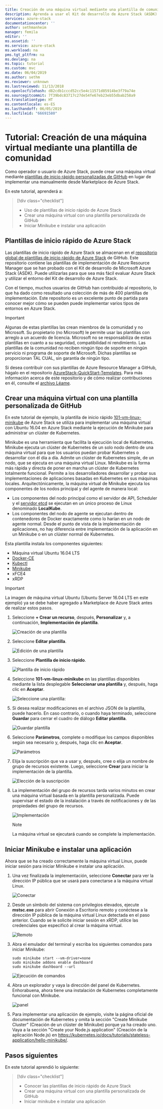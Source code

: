 ```yaml
---
title: Creación de una máquina virtual mediante una plantilla de comunidad | Microsoft Docs
description: Aprenda a usar el Kit de desarrollo de Azure Stack (ASDK) para crear una máquina virtual mediante una plantilla predefinida y una plantilla personalizada de GitHub.
services: azure-stack
documentationcenter: ''
author: sethmanheim
manager: femila
editor: ''
ms.assetid: ''
ms.service: azure-stack
ms.workload: na
pms.tgt_pltfrm: na
ms.devlang: na
ms.topic: tutorial
ms.custom: mvc
ms.date: 06/04/2019
ms.author: sethm
ms.reviewer: unknown
ms.lastreviewed: 11/13/2018
ms.openlocfilehash: d82cdb1cccd52cc5e4c11571d85914be3f79a74e
ms.sourcegitcommit: 7f39bdc83717c27de54fe67eb23eb55dbab258a9
ms.translationtype: HT
ms.contentlocale: es-ES
ms.lasthandoff: 06/05/2019
ms.locfileid: "66691580"
---
```

# <a name="tutorial-create-a-vm-using-a-community-template"></a>Tutorial: Creación de una máquina virtual mediante una plantilla de comunidad

Como operador o usuario de Azure Stack, puede crear una máquina virtual mediante [plantillas de inicio rápido personalizadas de GitHub](https://github.com/Azure/AzureStack-QuickStart-Templates) en lugar de implementar una manualmente desde Marketplace de Azure Stack.

En este tutorial, aprenderá a:

> [!div class="checklist"]
> * Uso de plantillas de inicio rápido de Azure Stack
> * Crear una máquina virtual con una plantilla personalizada de GitHub
> * Iniciar Minikube e instalar una aplicación

## <a name="azure-stack-quickstart-templates"></a>Plantillas de inicio rápido de Azure Stack

Las plantillas de inicio rápido de Azure Stack se almacenan en el [repositorio global de plantillas de inicio rápido de Azure Stack](https://github.com/Azure/AzureStack-QuickStart-Templates) de GitHub. Este repositorio contiene las plantillas de implementación de Azure Resource Manager que se han probado con el Kit de desarrollo de Microsoft Azure Stack (ASDK). Puede utilizarlas para que sea más fácil evaluar Azure Stack y utilizar el entorno del Kit de desarrollo de Azure Stack.

Con el tiempo, muchos usuarios de GitHub han contribuido al repositorio, lo que ha dado como resultado una colección de más de 400 plantillas de implementación. Este repositorio es un excelente punto de partida para conocer mejor cómo se pueden puede implementar varios tipos de entornos en Azure Stack.

>[!IMPORTANT]
> Algunas de estas plantillas las crean miembros de la comunidad y no Microsoft. Su propietario (no Microsoft) le permite usar las plantillas con arreglo a un acuerdo de licencia. Microsoft no se responsabiliza de estas plantillas en cuanto a su seguridad, compatibilidad ni rendimiento. Las plantillas de la comunidad no reciben ningún tipo de soporte en ningún servicio ni programa de soporte de Microsoft. Dichas plantillas se proporcionan TAL CUAL, sin garantía de ningún tipo.

Si desea contribuir con sus plantillas de Azure Resource Manager a GitHub, hágalo en el repositorio [AzureStack-QuickStart-Templates](https://github.com/Azure/AzureStack-QuickStart-Templates). Para más información acerca de este repositorio y de cómo realizar contribuciones en él, consulte el [archivo Léame](https://github.com/Azure/AzureStack-QuickStart-Templates/blob/master/README.md).

## <a name="create-a-vm-using-a-custom-github-template"></a>Crear una máquina virtual con una plantilla personalizada de GitHub

En este tutorial de ejemplo, la plantilla de inicio rápido [101-vm-linux-minikube](https://github.com/Azure/AzureStack-QuickStart-Templates/tree/master/101-vm-linux-minikube) de Azure Stack se utiliza para implementar una máquina virtual con Ubuntu 16.04 en Azure Stack mediante la ejecución de Minikube para administrar un clúster de Kubernetes.

Minikube es una herramienta que facilita la ejecución local de Kubernetes. Minikube ejecuta un clúster de Kubernetes de un solo nodo dentro de una máquina virtual para que los usuarios puedan probar Kubernetes o desarrollar con él día a día. Admite un clúster de Kubernetes simple, de un nodo, que se ejecuta en una máquina virtual Linux. Minikube es la forma más rápida y directa de poner en marcha un clúster de Kubernetes totalmente funcional. Permite a los desarrolladores desarrollar y probar sus implementaciones de aplicaciones basadas en Kubernetes en sus máquinas locales. Arquitectónicamente, la máquina virtual de Minikube ejecuta los componentes de los nodos principal y del agente de manera local:

* Los componentes del nodo principal como el servidor de API, Scheduler y el [servidor etcd](https://coreos.com/etcd/) se ejecutan en un único proceso de Linux denominado **LocalKube**.
* Los componentes del nodo de agente se ejecutan dentro de contenedores de Docker exactamente como lo harían en un nodo de agente normal. Desde el punto de vista de la implementación de aplicaciones, no hay diferencia entre implementación de la aplicación en un Minikube o en un clúster normal de Kubernetes.

Esta plantilla instala los componentes siguientes:

* Máquina virtual Ubuntu 16.04 LTS
* [Docker-CE](https://download.docker.com/linux/ubuntu)
* [Kubectl](https://storage.googleapis.com/kubernetes-release/release/v1.8.0/bin/linux/amd64/kubectl)
* [Minikube](https://storage.googleapis.com/minikube/releases/latest/minikube-linux-amd64)
* xFCE4
* xRDP

> [!IMPORTANT]
> La imagen de máquina virtual Ubuntu (Ubuntu Server 16.04 LTS en este ejemplo) ya se debe haber agregado a Marketplace de Azure Stack antes de realizar estos pasos.

1. Seleccione **+ Crear un recurso**, después, **Personalizar** y, a continuación, **Implementación de plantilla**.

    ![Creación de una plantilla](media/azure-stack-create-vm-template/1.PNG)

2. Seleccione **Editar plantilla**.

    ![Edición de una plantilla](media/azure-stack-create-vm-template/2.PNG)

3. Seleccione **Plantilla de inicio rápido**.

    ![Plantilla de inicio rápido](media/azure-stack-create-vm-template/3.PNG)

4. Seleccione **101-vm-linux-minikube** en las plantillas disponibles mediante la lista desplegable **Seleccionar una plantilla** y, después, haga clic en **Aceptar**.

    ![Seleccione una plantilla:](media/azure-stack-create-vm-template/4.PNG)

5. Si desea realizar modificaciones en el archivo JSON de la plantilla, puede hacerlo. En caso contrario, o cuando haya terminado, seleccione **Guardar** para cerrar el cuadro de diálogo **Editar plantilla**.

    ![Guardar plantilla](media/azure-stack-create-vm-template/5.PNG)

6. Seleccione **Parámetros**, complete o modifique los campos disponibles según sea necesario y, después, haga clic en **Aceptar**.

    ![Parámetros](media/azure-stack-create-vm-template/6.PNG)

7. Elija la suscripción que va a usar y, después, cree o elija un nombre de grupo de recursos existente. Luego, seleccione **Crear** para iniciar la implementación de la plantilla.

    ![Elección de la suscripción](media/azure-stack-create-vm-template/7.PNG)

8. La implementación del grupo de recursos tarda varios minutos en crear una máquina virtual basada en la plantilla personalizada. Puede supervisar el estado de la instalación a través de notificaciones y de las propiedades del grupo de recursos.

    ![Implementación](media/azure-stack-create-vm-template/8.PNG)

    >[!NOTE]
    > La máquina virtual se ejecutará cuando se complete la implementación.

## <a name="start-minikube-and-install-an-application"></a>Iniciar Minikube e instalar una aplicación

Ahora que se ha creado correctamente la máquina virtual Linux, puede iniciar sesión para iniciar Minikube e instalar una aplicación.

1. Una vez finalizada la implementación, seleccione **Conectar** para ver la dirección IP pública que se usará para conectarse a la máquina virtual Linux.

    ![Conectar](media/azure-stack-create-vm-template/9.PNG)

2. Desde un símbolo del sistema con privilegios elevados, ejecute **mstsc.exe** para abrir Conexión a Escritorio remoto y conéctese a la dirección IP pública de la máquina virtual Linux detectada en el paso anterior. Cuando se le solicite iniciar sesión en xRDP, utilice las credenciales que especificó al crear la máquina virtual.

    ![Remoto](media/azure-stack-create-vm-template/10.PNG)

3. Abra el emulador del terminal y escriba los siguientes comandos para iniciar Minikube:

    ```shell
    sudo minikube start --vm-driver=none
    sudo minikube addons enable dashboard
    sudo minikube dashboard --url
    ```

    ![Ejecución de comandos](media/azure-stack-create-vm-template/11.PNG)

4. Abra un explorador y vaya la dirección del panel de Kubernetes. Enhorabuena, ahora tiene una instalación de Kubernetes completamente funcional con Minikube.

    ![panel](media/azure-stack-create-vm-template/12.PNG)

5. Para implementar una aplicación de ejemplo, visite la página oficial de documentación de Kubernetes y omita la sección "Create Minikube Cluster" (Creación de un clúster de Minikube) porque ya ha creado uno. Vaya a la sección "Create your Node.js application" (Creación de la aplicación Node.js) en https://kubernetes.io/docs/tutorials/stateless-application/hello-minikube/.

## <a name="next-steps"></a>Pasos siguientes

En este tutorial aprendió lo siguiente:

> [!div class="checklist"]
> * Conocer las plantillas de inicio rápido de Azure Stack
> * Crear una máquina virtual con una plantilla personalizada de GitHub
> * Iniciar minikube e instalar una aplicación
